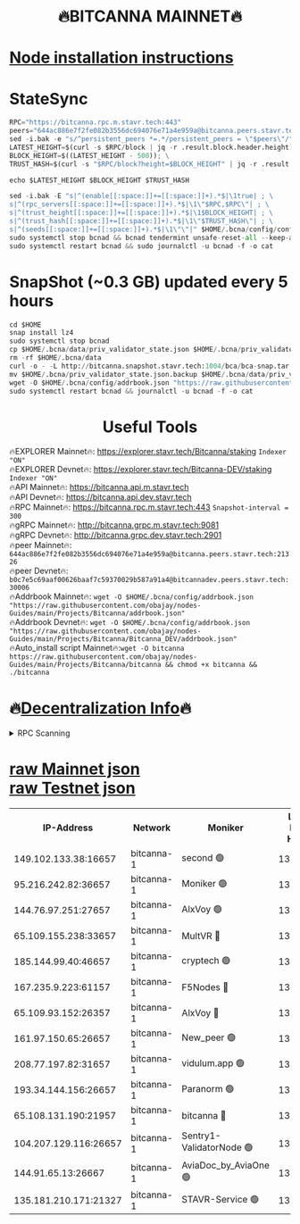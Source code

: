 <h1 align="center"> 🔥BITCANNA MAINNET🔥</h1>


[Node installation instructions](https://github.com/obajay/nodes-Guides/tree/main/Projects/Bitcanna)
=

# StateSync
```python
RPC="https://bitcanna.rpc.m.stavr.tech:443"
peers="644ac886e7f2fe082b3556dc694076e71a4e959a@bitcanna.peers.stavr.tech:21326"
sed -i.bak -e "s/^persistent_peers *=.*/persistent_peers = \"$peers\"/" $HOME/.bcna/config/config.toml
LATEST_HEIGHT=$(curl -s $RPC/block | jq -r .result.block.header.height); \
BLOCK_HEIGHT=$((LATEST_HEIGHT - 500)); \
TRUST_HASH=$(curl -s "$RPC/block?height=$BLOCK_HEIGHT" | jq -r .result.block_id.hash)

echo $LATEST_HEIGHT $BLOCK_HEIGHT $TRUST_HASH

sed -i.bak -E "s|^(enable[[:space:]]+=[[:space:]]+).*$|\1true| ; \
s|^(rpc_servers[[:space:]]+=[[:space:]]+).*$|\1\"$RPC,$RPC\"| ; \
s|^(trust_height[[:space:]]+=[[:space:]]+).*$|\1$BLOCK_HEIGHT| ; \
s|^(trust_hash[[:space:]]+=[[:space:]]+).*$|\1\"$TRUST_HASH\"| ; \
s|^(seeds[[:space:]]+=[[:space:]]+).*$|\1\"\"|" $HOME/.bcna/config/config.toml
sudo systemctl stop bcnad && bcnad tendermint unsafe-reset-all --keep-addr-book
sudo systemctl restart bcnad && sudo journalctl -u bcnad -f -o cat
```
# SnapShot (~0.3 GB) updated every 5 hours
```python
cd $HOME
snap install lz4
sudo systemctl stop bcnad
cp $HOME/.bcna/data/priv_validator_state.json $HOME/.bcna/priv_validator_state.json.backup
rm -rf $HOME/.bcna/data
curl -o - -L http://bitcanna.snapshot.stavr.tech:1004/bca/bca-snap.tar.lz4 | lz4 -c -d - | tar -x -C $HOME/.bcna --strip-components 2
mv $HOME/.bcna/priv_validator_state.json.backup $HOME/.bcna/data/priv_validator_state.json
wget -O $HOME/.bcna/config/addrbook.json "https://raw.githubusercontent.com/obajay/nodes-Guides/main/Projects/Bitcanna/addrbook.json"
sudo systemctl restart bcnad && journalctl -u bcnad -f -o cat
```

 <h1 align="center"> Useful Tools</h1>

🔥EXPLORER Mainnet🔥:    https://explorer.stavr.tech/Bitcanna/staking          `Indexer "ON"` \
🔥EXPLORER Devnet🔥:     https://explorer.stavr.tech/Bitcanna-DEV/staking     `Indexer "ON"` \
🔥API Mainnet🔥:         https://bitcanna.api.m.stavr.tech \
🔥API Devnet🔥:          https://bitcanna.api.dev.stavr.tech \
🔥RPC Mainnet🔥:         https://bitcanna.rpc.m.stavr.tech:443         `Snapshot-interval = 300` \
🔥gRPC Mainnet🔥:        http://bitcanna.grpc.m.stavr.tech:9081 \
🔥gRPC Devnet🔥:         http://bitcanna.grpc.dev.stavr.tech:2901 \
🔥peer Mainnet🔥:        `644ac886e7f2fe082b3556dc694076e71a4e959a@bitcanna.peers.stavr.tech:21326` \
🔥peer Devnet🔥:         `b0c7e5c69aaf00626baaf7c59370029b587a91a4@bitcannadev.peers.stavr.tech:30006` \
🔥Addrbook Mainnet🔥:    ```wget -O $HOME/.bcna/config/addrbook.json "https://raw.githubusercontent.com/obajay/nodes-Guides/main/Projects/Bitcanna/addrbook.json"``` \
🔥Addrbook Devnet🔥:    ```wget -O $HOME/.bcna/config/addrbook.json "https://raw.githubusercontent.com/obajay/nodes-Guides/main/Projects/Bitcanna/Bitcanna_DEV/addrbook.json"``` \
🔥Auto_install script Mainnet🔥:```wget -O bitcanna https://raw.githubusercontent.com/obajay/nodes-Guides/main/Projects/Bitcanna/bitcanna && chmod +x bitcanna && ./bitcanna```

🔥[Decentralization Info](https://github.com/obajay/StateSync-snapshots/tree/main/Projects/Bitcanna/Decentralization)🔥
=

<details>
<summary>RPC Scanning</summary>

<h2 align="center"> We scan nodes in real time every 4 hours. And we provide the final result of RPC endpoints.
We cannot influence the operation of these nodes in any way. </h2>


```python
If Voting Power is higher than 0 --> then the Node is a validator of the network and may be subject to attack and be a potential threat to the chain.
```
```python
We marked such validators with a red symbol
```

</details>

[raw Mainnet json](https://rpc-check.bcam.stavr.tech/bcam/rpc-bcam-result.json) \
[raw Testnet json](https://github.com/obajay/StateSync-snapshots/tree/main/Projects/Bitcanna/Rpc-Check-Testnet)
=



<table><tr><th>IP-Address</th><th>Network</th><th>Moniker</th><th>Latest Block Height</th><th>Earliest Block Height</th><th>Catching Up</th><th>Tx Index</th><th>Voting Power</th><th>Scan Time</th></tr><tr><td>149.102.133.38:16657</td><td>bitcanna-1</td><td>second 🟢</td><td>13214815</td><td>1</td><td>False</td><td>on</td><td>0</td><td>2024-03-28T15:37:55.971625941UTC</td></tr><tr><td>95.216.242.82:36657</td><td>bitcanna-1</td><td>Moniker 🟢</td><td>13214804</td><td>5776907</td><td>False</td><td>on</td><td>0</td><td>2024-03-28T15:36:51.463932572UTC</td></tr><tr><td>144.76.97.251:27657</td><td>bitcanna-1</td><td>AlxVoy 🟢</td><td>13214813</td><td>8805201</td><td>False</td><td>on</td><td>0</td><td>2024-03-28T15:37:45.459247415UTC</td></tr><tr><td>65.109.155.238:33657</td><td>bitcanna-1</td><td>MultVR 🔴</td><td>13214810</td><td>9933415</td><td>False</td><td>on</td><td>353081</td><td>2024-03-28T15:37:23.464068182UTC</td></tr><tr><td>185.144.99.40:46657</td><td>bitcanna-1</td><td>cryptech 🟢</td><td>13214803</td><td>11528001</td><td>False</td><td>on</td><td>0</td><td>2024-03-28T15:36:47.020540694UTC</td></tr><tr><td>167.235.9.223:61157</td><td>bitcanna-1</td><td>F5Nodes 🔴</td><td>13214810</td><td>12084001</td><td>False</td><td>on</td><td>573</td><td>2024-03-28T15:37:27.743694626UTC</td></tr><tr><td>65.109.93.152:26357</td><td>bitcanna-1</td><td>AlxVoy 🔴</td><td>13214815</td><td>12109301</td><td>False</td><td>on</td><td>1391954</td><td>2024-03-28T15:37:56.492520125UTC</td></tr><tr><td>161.97.150.65:26657</td><td>bitcanna-1</td><td>New_peer 🟢</td><td>13214808</td><td>12254001</td><td>False</td><td>on</td><td>0</td><td>2024-03-28T15:37:16.269349770UTC</td></tr><tr><td>208.77.197.82:31657</td><td>bitcanna-1</td><td>vidulum.app 🟢</td><td>13214809</td><td>12386934</td><td>False</td><td>on</td><td>0</td><td>2024-03-28T15:37:19.030137556UTC</td></tr><tr><td>193.34.144.156:26657</td><td>bitcanna-1</td><td>Paranorm 🟢</td><td>13214811</td><td>13042501</td><td>False</td><td>on</td><td>0</td><td>2024-03-28T15:37:32.394532071UTC</td></tr><tr><td>65.108.131.190:21957</td><td>bitcanna-1</td><td>bitcanna 🔴</td><td>13214811</td><td>13114811</td><td>False</td><td>on</td><td>420309</td><td>2024-03-28T15:37:32.173575064UTC</td></tr><tr><td>104.207.129.116:26657</td><td>bitcanna-1</td><td>Sentry1-ValidatorNode 🟢</td><td>13214815</td><td>13128001</td><td>False</td><td>on</td><td>0</td><td>2024-03-28T15:37:57.088749075UTC</td></tr><tr><td>144.91.65.13:26667</td><td>bitcanna-1</td><td>AviaDoc_by_AviaOne 🟢</td><td>13214813</td><td>13204501</td><td>False</td><td>on</td><td>0</td><td>2024-03-28T15:37:40.869682265UTC</td></tr><tr><td>135.181.210.171:21327</td><td>bitcanna-1</td><td>STAVR-Service 🟢</td><td>13214813</td><td>13212001</td><td>False</td><td>on</td><td>0</td><td>2024-03-28T15:37:45.236569618UTC</td></tr></table>
